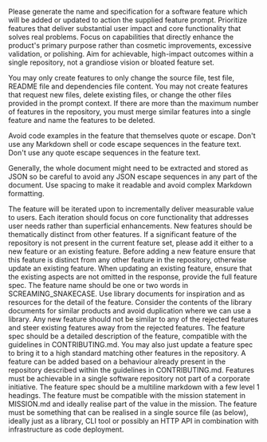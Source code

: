 Please generate the name and specification for a software feature which will be added or updated to action the supplied feature prompt.
Prioritize features that deliver substantial user impact and core functionality that solves real problems. Focus on capabilities that directly enhance the product's primary purpose rather than cosmetic improvements, excessive validation, or polishing. Aim for achievable, high-impact outcomes within a single repository, not a grandiose vision or bloated feature set.

You may only create features to only change the source file, test file, README file and dependencies file content. You may not create features that request new files, delete existing files, or change the other files provided in the prompt context.
If there are more than the maximum number of features in the repository, you must merge similar features into a single feature and name the features to be deleted.

Avoid code examples in the feature that themselves quote or escape.
Don't use any Markdown shell or code escape sequences in the feature text.
Don't use any quote escape sequences in the feature text.

Generally, the whole document might need to be extracted and stored as JSON so be careful to avoid any JSON escape
sequences in any part of the document. Use spacing to make it readable and avoid complex Markdown formatting.

The feature will be iterated upon to incrementally deliver measurable value to users. Each iteration should focus on core functionality that addresses user needs rather than superficial enhancements. New features should be thematically distinct from other features.
If a significant feature of the repository is not present in the current feature set, please add it either to a new feature or an existing feature.
Before adding a new feature ensure that this feature is distinct from any other feature in the repository, otherwise update an existing feature.
When updating an existing feature, ensure that the existing aspects are not omitted in the response, provide the full feature spec.
The feature name should be one or two words in SCREAMING_SNAKECASE.
Use library documents for inspiration and as resources for the detail of the feature.
Consider the contents of the library documents for similar products and avoid duplication where we can use a library.
Any new feature should not be similar to any of the rejected features and steer existing features away from the rejected features.
The feature spec should be a detailed description of the feature, compatible with the guidelines in CONTRIBUTING.md.
You may also just update a feature spec to bring it to a high standard matching other features in the repository.
A feature can be added based on a behaviour already present in the repository described within the guidelines in CONTRIBUTING.md.
Features must be achievable in a single software repository not part of a corporate initiative.
The feature spec should be a multiline markdown with a few level 1 headings.
The feature must be compatible with the mission statement in MISSION.md and ideally realise part of the value in the mission.
The feature must be something that can be realised in a single source file (as below), ideally just as a library, CLI tool or possibly an HTTP API in combination with infrastructure as code deployment.
